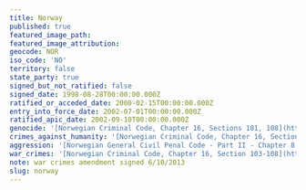```yaml
---
title: Norway
published: true
featured_image_path:
featured_image_attribution:
geocode: NOR
iso_code: 'NO'
territory: false
state_party: true
signed_but_not_ratified: false
signed_date: 1998-08-28T00:00:00.000Z
ratified_or_acceded_date: 2000-02-15T00:00:00.000Z
entry_into_force_date: 2002-07-01T00:00:00.000Z
ratified_apic_date: 2002-09-10T00:00:00.000Z
genocide: '[Norwegian Criminal Code, Chapter 16, Sections 101, 108](https://iccdb.hrlc.net/data/doc/105/keyword/46/)'
crimes_against_humanity: '[Norwegian Criminal Code, Chapter 16, Sections 102, 108](https://iccdb.hrlc.net/data/doc/105/keyword/13/)'
aggression: '[Norwegian General Civil Penal Code - Part II - Chapter 8 - Sections 84, 86](https://iccdb.hrlc.net/data/doc/354/keyword/1/)'
war_crimes: '[Norwegian Criminal Code, Chapter 16, Section 103-108](https://iccdb.hrlc.net/data/doc/105/keyword/145/)'
note: war crimes amendment signed 6/10/2013
slug: norway
---
```



